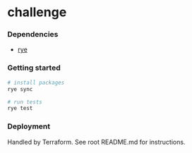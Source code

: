 # challenge

### Dependencies

- [rye](https://rye.astral.sh/)

### Getting started

```Bash
# install packages
rye sync

# run tests
rye test
```

### Deployment

Handled by Terraform. See root README.md for instructions.
